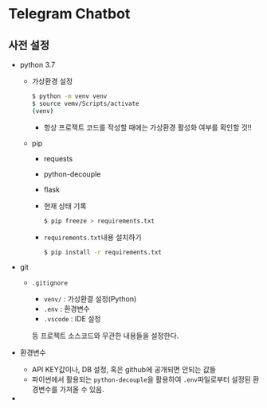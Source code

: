 # Telegram Chatbot

## 사전 설정

- python 3.7

  - 가상환경 설정

    ```bash
    $ python -m venv venv
    $ source vemv/Scripts/activate
    (venv)
    ```

    - 항상 프로젝트 코드를 작성할 때에는 가상환경 활성화 여부를 확인할 것!!

  - pip

    - requests

    - python-decouple

    - flask

    - 현재 상태 기록

      ```bash
      $ pip freeze > requirements.txt
      ```

    - `requirements.txt`내용 설치하기

      ```bash
      $ pip install -r requirements.txt
      ```

- git

  - `.gitignore`

    - `venv/` : 가상환결 설정(Python)
    - `.env` : 환경변수
    - `.vscode` : IDE 설정

    등 프로젝트 소스코드와 무관한 내용들을 설정한다.

- 환경변수

  - API KEY값이나, DB 설정, 혹은 github에 공개되면 안되는 값들
  - 파이썬에서 활용되는 `python-decouple`을 활용하여 `.env`파일로부터 설정된 환경변수를 가져올 수 있음.

- 

